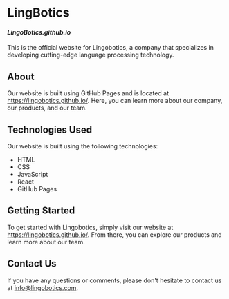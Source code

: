 # **LingBotics**
#### ___LingoBotics.github.io___

This is the official website for Lingobotics, a company that specializes in developing cutting-edge language processing technology.

## About

Our website is built using GitHub Pages and is located at https://lingobotics.github.io/. Here, you can learn more about our company, our products, and our team.

## Technologies Used

Our website is built using the following technologies:

- HTML
- CSS
- JavaScript
- React
- GitHub Pages

## Getting Started

To get started with Lingobotics, simply visit our website at https://lingobotics.github.io/. From there, you can explore our products and learn more about our team.

## Contact Us

If you have any questions or comments, please don't hesitate to contact us at info@lingobotics.com.
